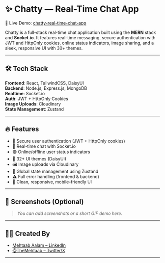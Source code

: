 # ✨ Chatty — Real-Time Chat App

🚀 Live Demo: [chatty-real-time-chat-app](https://chatty-real-time-chat-app-n4xg.onrender.com)

Chatty is a full-stack real-time chat application built using the **MERN** stack and **Socket.io**. It features real-time messaging, secure authentication with JWT and HttpOnly cookies, online status indicators, image sharing, and a sleek, responsive UI with 30+ themes.

---

## 🛠️ Tech Stack

**Frontend**: React, TailwindCSS, DaisyUI  
**Backend**: Node.js, Express.js, MongoDB  
**Realtime**: Socket.io  
**Auth**: JWT + HttpOnly Cookies  
**Image Uploads**: Cloudinary  
**State Management**: Zustand

---

## 🔥 Features

- 🔐 Secure user authentication (JWT + HttpOnly cookies)
- 💬 Real-time chat with Socket.io
- 🟢 Online/offline user status indicators
- 🌈 32+ UI themes (DaisyUI)
- 🖼️ Image uploads via Cloudinary
- 🧠 Global state management using Zustand
- ⚠️ Full error handling (frontend & backend)
- 🧼 Clean, responsive, mobile-friendly UI

---

## 📸 Screenshots (Optional)

> _You can add screenshots or a short GIF demo here._

---

## 🧑‍💻 Created By

- [Mehtaab Aalam – LinkedIn](https://www.linkedin.com/in/mehtaabaalam/)  
- [@TheMehtaab – Twitter/X](https://x.com/TheMehtaab)

---

